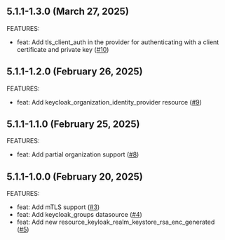 ## 5.1.1-1.3.0 (March 27, 2025)

FEATURES:

- feat: Add tls_client_auth in the provider for authenticating with a client certificate and private key ([#10](https://github.com/lucdew/terraform-provider-keycloak/pull/10))

## 5.1.1-1.2.0 (February 26, 2025)

FEATURES:

- feat: Add keycloak_organization_identity_provider resource ([#9](https://github.com/lucdew/terraform-provider-keycloak/pull/9))

## 5.1.1-1.1.0 (February 25, 2025)

FEATURES:

- feat: Add partial organization support ([#8](https://github.com/lucdew/terraform-provider-keycloak/pull/8))

## 5.1.1-1.0.0 (February 20, 2025)

FEATURES:

- feat: Add mTLS support ([#3](https://github.com/lucdew/terraform-provider-keycloak/pull/3))
- feat: Add keycloak_groups datasource ([#4](https://github.com/lucdew/terraform-provider-keycloak/pull/4))
- feat: Add new resource_keyloak_realm_keystore_rsa_enc_generated ([#5](https://github.com/lucdew/terraform-provider-keycloak/pull/5))
